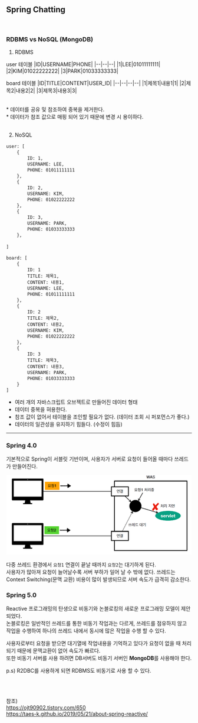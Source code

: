 ## Spring Chatting

<br>

### RDBMS vs NoSQL (MongoDB)

1. RDBMS

user 테이블
|ID|USERNAME|PHONE|
|--|--|--|
|1|LEE|01011111111|
|2|KIM|01022222222|
|3|PARK|01033333333|

board 테이블
|ID|TITLE|CONTENT|USER_ID|
|--|--|--|--|
|1|제목1|내용1|1|
|2|제목2|내용2|2|
|3|제목3|내용3|3|

<br>
* 데이터를 공유 및 참조하여 중복을 제거한다. <br>
* 데이터가 참조 값으로 매핑 되어 있기 때문에 변경 시 용이하다.
<br>
<br>

2. NoSQL
```
user: [
    {
        ID: 1,
        USERNAME: LEE,
        PHONE: 01011111111
    },
    {
        ID: 2,
        USERNAME: KIM,
        PHONE: 01022222222
    },
    {
        ID: 3,
        USERNAME: PARK,
        PHONE: 01033333333
    },
    
]
```
```
board: [
    {
        ID: 1
        TITLE: 제목1,
        CONTENT: 내용1,
        USERNAME: LEE,
        PHONE: 01011111111
    },
    {
        ID: 2
        TITLE: 제목2,
        CONTENT: 내용2,
        USERNAME: KIM,
        PHONE: 01022222222
    },
    {
        ID: 3
        TITLE: 제목3,
        CONTENT: 내용3,
        USERNAME: PARK,
        PHONE: 01033333333
    }
]
```
* 여러 개의 자바스크립트 오브젝트로 만들어진 데이터 형태
* 데이터 중복을 혀용한다.
* 참조 값이 없어서 테이블을 조인할 필요가 없다. (데이터 조회 시 퍼포먼스가 좋다.)
* 데이터의 일관성을 유지하기 힘들다. (수정이 힘듬)

<hr>

### Spring 4.0
기본적으로 Spring이 서블릿 기반이며, 
사용자가 서버로 요청이 들어올 때마다 쓰레드가 만들어진다.

![](img/2021-12-26_chat01.png)

다중 쓰레드 환경에서 `요청1` 연결이 끝날 때까지 `요청2`는 대기하게 된다. <br>
사용자가 많아져 요청이 늘어날수록 서버 부하가 일어 날 수 밖에 없다.
쓰레드는 Context Switching(문맥 교환) 비용이 많이 발생되므로 서버 속도가 급격히 감소한다.

### Spring 5.0
Reactive 프로그래밍의 탄생으로 비동기와 논블로킹의 새로운 프로그래밍 모델이 제안되었다. <br>
논블로킹은 일반적인 쓰레드를 통한 비동기 작업과는 다르게, 쓰레드를 점유하지 않고 작업을 수행하여 하나의 쓰레드 내에서 동시에 많은 작업을 수행 할 수 있다.

사용자로부터 요청을 받으면 대기열에 작업내용을 기억하고 있다가 요청이 없을 때 처리되기 때문에 
문맥교환이 없어 속도가 빠르다. <br>
또한 비동기 서버를 사용 하려면 DB서버도 비동기 서버인 **MongoDB**를 사용해야 한다. <br>

p.s) R2DBC를 사용하게 되면 RDBMS도 비동기로 사용 할 수 있다.

<br>
<br>

참조) <br>
https://ojt90902.tistory.com/650 <br>
https://taes-k.github.io/2019/05/21/about-spring-reactive/